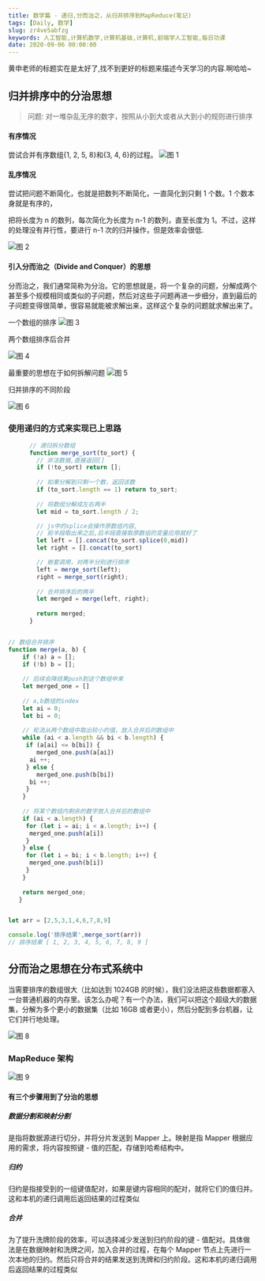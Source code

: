 ```yaml
---
title: 数学篇 - 递归,分而治之，从归并排序到MapReduce(笔记)
tags: [Daily, 数学]
slug: zr4ve5abfzg
keywords: 人工智能,计算机数学,计算机基础,计算机,前端学人工智能,每日功课
date: 2020-09-06 00:00:00
---
```


黄申老师的标题实在是太好了,找不到更好的标题来描述今天学习的内容.啊哈哈~

## 归并排序中的分治思想

> 问题: 对一堆杂乱无序的数字，按照从小到大或者从大到小的规则进行排序

#### 有序情况
尝试合并有序数组{1, 2, 5, 8}和{3, 4, 6}的过程。
![图 1](https://incomparable9527.coding.net/p/imageBed/d/imageBed/git/raw/master/ba8272d5cbead0e8168ecf222e0ddc87bd2a089a7ffb236f5b6b9c38b435723d.png)  


#### 乱序情况

尝试把问题不断简化，也就是把数列不断简化，一直简化到只剩 1 个数。1 个数本身就是有序的，

把将长度为 n 的数列，每次简化为长度为 n-1 的数列，直至长度为 1。不过，这样的处理没有并行性，要进行 n-1 次的归并操作，但是效率会很低.

![图 2](https://incomparable9527.coding.net/p/imageBed/d/imageBed/git/raw/master/a4e5044079ca4e287a13e3f34d81f1bd712222c31aae713439cb9c4afb449e99.png)  


#### 引入分而治之（Divide and Conquer）的思想

分而治之，我们通常简称为分治。它的思想就是，将一个复杂的问题，分解成两个甚至多个规模相同或类似的子问题，然后对这些子问题再进一步细分，直到最后的子问题变得很简单，很容易就能被求解出来，这样这个复杂的问题就求解出来了。


一个数组的排序
![图 3](https://incomparable9527.coding.net/p/imageBed/d/imageBed/git/raw/master/561575b5a08832ca432284406d793732de813a010178fa24246130241575c2c8.png)  


两个数组排序后合并

![图 4](https://incomparable9527.coding.net/p/imageBed/d/imageBed/git/raw/master/4d11bc859f11b67592da63cb7335032a6d94d283191b15ad36130aff960d34ae.png)  

最重要的思想在于如何拆解问题
![图 5](https://incomparable9527.coding.net/p/imageBed/d/imageBed/git/raw/master/4af4e60683c72eb81042cad628130719a794e454987742f2ed6ac090bfb5be4e.png)  


归并排序的不同阶段

![图 6](https://incomparable9527.coding.net/p/imageBed/d/imageBed/git/raw/master/695f43d5f338aa5f49fe970a32bd9d5cff4ab39a763b2eb407474fa3a0dc5b91.png)  



### 使用递归的方式来实现已上思路

```js
      // 递归拆分数组
      function merge_sort(to_sort) {
        // 非法数据,直接返回[]
        if (!to_sort) return [];
        
        // 如果分解到只剩一个数，返回该数
        if (to_sort.length == 1) return to_sort;
        
        // 将数组分解成左右两半
        let mid = to_sort.length / 2;

        // js中的splice会操作原数组内容,
        // 前半段取出来之后,后半段直接取原数组的变量应用就好了
        let left = [].concat(to_sort.splice(0,mid))
        let right = [].concat(to_sort)

        // 嵌套调用，对两半分别进行排序
        left = merge_sort(left);
        right = merge_sort(right);
        
        // 合并排序后的两半
        let merged = merge(left, right);
        
        return merged;
      }


// 数组合并排序
function merge(a, b) {
    if (!a) a = [];
    if (!b) b = [];
    
    // 后续会降结果push到这个数组中来
    let merged_one = []
    
    // a,b数组的index
    let ai = 0;
    let bi = 0;
    
    // 轮流从两个数组中取出较小的值，放入合并后的数组中
    while (ai < a.length && bi < b.length) {
     if (a[ai] <= b[bi]) {
        merged_one.push(a[ai])
      ai ++;
     } else {
        merged_one.push(b[bi])
      bi ++;
     }
    }
    
    // 将某个数组内剩余的数字放入合并后的数组中
    if (ai < a.length) {
     for (let i = ai; i < a.length; i++) {
      merged_one.push(a[i])
     }
    } else {
     for (let i = bi; i < b.length; i++) {
      merged_one.push(b[i])
     }
    }
    
    return merged_one;
   }


let arr = [2,5,3,1,4,6,7,8,9]

console.log('排序结果',merge_sort(arr))
// 排序结果 [ 1, 2, 3, 4, 5, 6, 7, 8, 9 ]
```


## 分而治之思想在分布式系统中

当需要排序的数组很大（比如达到 1024GB 的时候），我们没法把这些数据都塞入一台普通机器的内存里。该怎么办呢？有一个办法，我们可以把这个超级大的数据集，分解为多个更小的数据集（比如 16GB 或者更小），然后分配到多台机器，让它们并行地处理。



![图 8](https://incomparable9527.coding.net/p/imageBed/d/imageBed/git/raw/master/fd13bf6e97bf69b66382e8fae79c7b279efdb2fae25cc092ab552c367fb217ca.png)  


### MapReduce 架构
![图 9](https://incomparable9527.coding.net/p/imageBed/d/imageBed/git/raw/master/f135ad47d8e85e37b3e13a5e0c6fcd3a75d0b37cf1c1731a16a723089673876c.png)  


#### 有三个步骤用到了分治的思想

##### 数据分割和映射分割

是指将数据源进行切分，并将分片发送到 Mapper 上。映射是指 Mapper 根据应用的需求，将内容按照键 - 值的匹配，存储到哈希结构中。

##### 归约
归约是指接受到的一组键值配对，如果是键内容相同的配对，就将它们的值归并。这和本机的递归调用后返回结果的过程类似

##### 合并
为了提升洗牌阶段的效率，可以选择减少发送到归约阶段的键 - 值配对。具体做法是在数据映射和洗牌之间，加入合并的过程，在每个 Mapper 节点上先进行一次本地的归约。然后只将合并的结果发送到洗牌和归约阶段。这和本机的递归调用后返回结果的过程类似